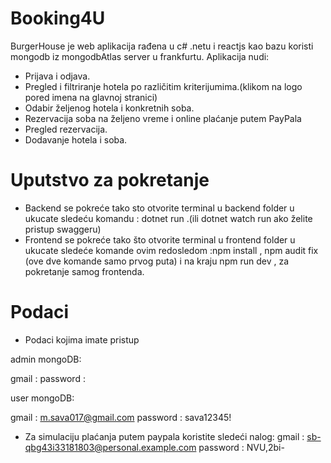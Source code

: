 # Booking4U

BurgerHouse je web aplikacija rađena u c# .netu i reactjs kao bazu koristi mongodb iz mongodbAtlas server u frankfurtu. Aplikacija nudi:

- Prijava i odjava.
- Pregled i filtriranje hotela po različitim kriterijumima.(klikom na logo pored imena na glavnoj stranici)
- Odabir željenog hotela i konkretnih soba.
- Rezervacija soba na željeno vreme i online plaćanje putem PayPala
- Pregled rezervacija.
- Dodavanje hotela i soba.

# Uputstvo za pokretanje

- Backend se pokreće tako sto otvorite terminal u backend folder u ukucate sledeću komandu : dotnet run .(ili dotnet watch run ako želite pristup swaggeru)
- Frontend se pokreće tako što otvorite terminal u frontend folder u ukucate sledeće komande ovim redosledom :npm install , npm audit fix (ove dve komande samo prvog puta) i na kraju npm run dev , za pokretanje samog frontenda.

# Podaci

- Podaci kojima imate pristup

admin mongoDB:

gmail :
password :

user mongoDB:

gmail : m.sava017@gmail.com
password : sava12345!

- Za simulaciju plaćanja putem paypala koristite sledeći nalog:
  gmail : sb-qbg43i33181803@personal.example.com
  password : NVU,2bi-
